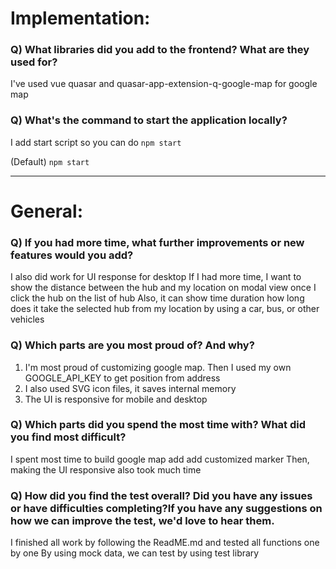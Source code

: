 # Implementation:

### Q) What libraries did you add to the frontend? What are they used for?
I've used vue quasar and quasar-app-extension-q-google-map for google map

### Q) What's the command to start the application locally?
I add start script so you can do `npm start`

(Default) `npm start`

---

# General:

### Q) If you had more time, what further improvements or new features would you add?

I also did work for UI response for desktop
If I had more time, I want to show the distance between the hub and my location on modal view once I click the hub on the list of hub
Also, it can show time duration how long does it take the selected hub from my location by using a car, bus, or other vehicles

### Q) Which parts are you most proud of? And why?

1. I'm most proud of customizing google map. Then I used my own GOOGLE_API_KEY to get position from address
2. I also used SVG icon files, it saves internal memory
3. The UI is responsive for mobile and desktop

### Q) Which parts did you spend the most time with? What did you find most difficult?

I spent most time to build google map add add customized marker
Then, making the UI responsive also took much time

### Q) How did you find the test overall? Did you have any issues or have difficulties completing?If you have any suggestions on how we can improve the test, we'd love to hear them.

I finished all work by following the ReadME.md and tested all functions one by one
By using mock data, we can test by using test library

